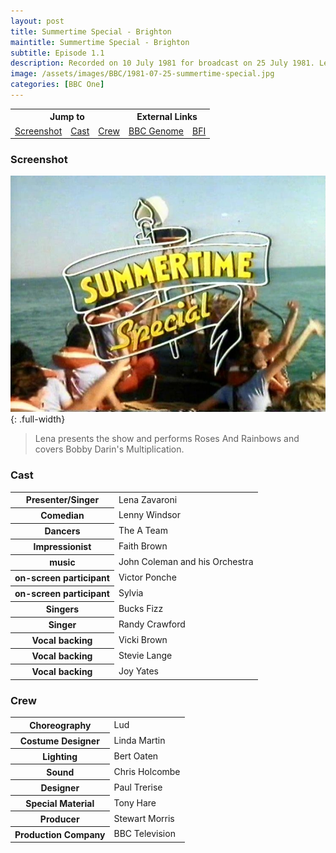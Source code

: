 ```yaml
---
layout: post
title: Summertime Special - Brighton
maintitle: Summertime Special - Brighton
subtitle: Episode 1.1
description: Recorded on 10 July 1981 for broadcast on 25 July 1981. Lena presents the show and performs Roses And Rainbows and covers Bobby Darin’s Multiplication.
image: /assets/images/BBC/1981-07-25-summertime-special.jpg
categories: [BBC One]
---
```


<table style="text-align:center;">
<tr>
<th colspan="3">Jump to</th>
<th colspan="2">External Links</th>
</tr>

<tr>
<td><a href="#screenshot">Screenshot</a></td>
<td><a href="#cast">Cast</a></td>
<td><a href="#crew">Crew</a></td>
<td><a href="https://genome.ch.bbc.co.uk/schedules/bbcone/london/1981-07-25#at-20.20">BBC Genome</a></td>
<td><a href="https://www.bfi.org.uk/films-tv-people/4ce2b7749e82e">BFI</a></td>
</tr>
</table>

### Screenshot
![Screenshot of Programme ID For Summertime Special](/assets/images/BBC/1981-07-25-summertime-special.jpg){: .full-width}

> Lena presents the show and performs Roses And Rainbows and covers Bobby Darin's Multiplication.

### Cast
<table>
<tr><th>Presenter&#47;Singer</th><td>Lena Zavaroni</td></tr>
<tr><th>Comedian</th><td>Lenny Windsor</td></tr>
<tr><th>Dancers</th><td>The A Team</td></tr>
<tr><th>Impressionist</th><td>Faith Brown</td></tr>
<tr><th>music</th><td>John Coleman and his Orchestra</td></tr>
<tr><th>on-screen participant</th><td>Victor Ponche</td></tr>
<tr><th>on-screen participant</th><td>Sylvia</td></tr>
<tr><th>Singers</th><td>Bucks Fizz</td></tr>
<tr><th>Singer</th><td>Randy Crawford</td></tr>
<tr><th>Vocal backing</th><td>Vicki Brown</td></tr>
<tr><th>Vocal backing</th><td>Stevie Lange</td></tr>
<tr><th>Vocal backing</th><td>Joy Yates</td></tr>
</table>

### Crew
<table>
<tr><th>Choreography</th><td>Lud</td></tr>
<tr><th>Costume Designer</th><td>Linda Martin</td></tr>
<tr><th>Lighting</th><td>Bert Oaten</td></tr>
<tr><th>Sound</th><td>Chris Holcombe</td></tr>
<tr><th>Designer</th><td>Paul Trerise</td></tr>
<tr><th>Special Material</th><td>Tony Hare</td></tr>
<tr><th>Producer</th><td>Stewart Morris</td></tr>
<tr><th>Production Company</th><td>BBC Television</td></tr>
</table>

<style>
.dt-published {display: none;}
.post-meta:after {content: "Recorded on 10 July 1981 for broadcast on 25 July 1981";}
.height-adjust1 {width:auto; height:350px;}
.height-adjust2 {width:auto; height:307px;}
.adjust {margin-left:340px;}
</style>

